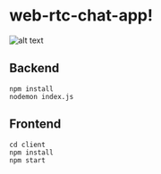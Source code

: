 # web-rtc-chat-app!

![alt text](https://user-images.githubusercontent.com/52200656/209360808-c19e11c0-92a4-47ee-9735-eeaea1bb06fc.png)

## Backend
```
npm install
nodemon index.js
```

## Frontend
```
cd client
npm install
npm start
```

